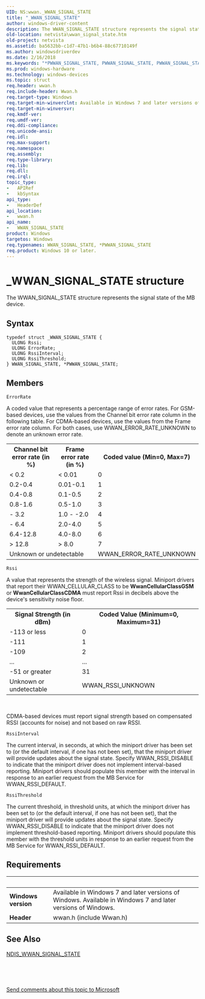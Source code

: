 ```yaml
---
UID: NS:wwan._WWAN_SIGNAL_STATE
title: "_WWAN_SIGNAL_STATE"
author: windows-driver-content
description: The WWAN_SIGNAL_STATE structure represents the signal state of the MB device.
old-location: netvista\wwan_signal_state.htm
old-project: netvista
ms.assetid: ba5632bb-c1d7-47b1-b6b4-88c67710149f
ms.author: windowsdriverdev
ms.date: 2/16/2018
ms.keywords: "*PWWAN_SIGNAL_STATE, PWWAN_SIGNAL_STATE, PWWAN_SIGNAL_STATE structure pointer [Network Drivers Starting with Windows Vista], WWAN_SIGNAL_STATE, WWAN_SIGNAL_STATE structure [Network Drivers Starting with Windows Vista], WwanRef_6a92457b-8b82-4956-9dce-98e5aeec9091.xml, _WWAN_SIGNAL_STATE, netvista.wwan_signal_state, wwan/PWWAN_SIGNAL_STATE, wwan/WWAN_SIGNAL_STATE"
ms.prod: windows-hardware
ms.technology: windows-devices
ms.topic: struct
req.header: wwan.h
req.include-header: Wwan.h
req.target-type: Windows
req.target-min-winverclnt: Available in Windows 7 and later versions of Windows.
req.target-min-winversvr: 
req.kmdf-ver: 
req.umdf-ver: 
req.ddi-compliance: 
req.unicode-ansi: 
req.idl: 
req.max-support: 
req.namespace: 
req.assembly: 
req.type-library: 
req.lib: 
req.dll: 
req.irql: 
topic_type:
-	APIRef
-	kbSyntax
api_type:
-	HeaderDef
api_location:
-	wwan.h
api_name:
-	WWAN_SIGNAL_STATE
product: Windows
targetos: Windows
req.typenames: WWAN_SIGNAL_STATE, *PWWAN_SIGNAL_STATE
req.product: Windows 10 or later.
---
```


# _WWAN_SIGNAL_STATE structure
The WWAN_SIGNAL_STATE structure represents the signal state of the MB device.

## Syntax
````
typedef struct _WWAN_SIGNAL_STATE {
  ULONG Rssi;
  ULONG ErrorRate;
  ULONG RssiInterval;
  ULONG RssiThreshold;
} WWAN_SIGNAL_STATE, *PWWAN_SIGNAL_STATE;
````

## Members


`ErrorRate`

A coded value that represents a percentage range of error rates. For GSM-based devices, use the
     values from the Channel bit error rate column in the following table. For CDMA-based devices, use the
     values from the Frame error rate column. For both cases, use WWAN_ERROR_RATE_UNKNOWN to denote an
     unknown error rate.
     

<table>
<tr>
<th>Channel bit error rate (in %)</th>
<th>Frame error rate (in %)</th>
<th>Coded value (Min=0, Max=7)</th>
</tr>
<tr>
<td>
&lt; 0.2

</td>
<td>
&lt; 0.01

</td>
<td>
0

</td>
</tr>
<tr>
<td>
0.2-0.4

</td>
<td>
0.01-0.1

</td>
<td>
1

</td>
</tr>
<tr>
<td>
0.4-0.8

</td>
<td>
0.1-0.5

</td>
<td>
2

</td>
</tr>
<tr>
<td>
0.8-1.6

</td>
<td>
0.5-1.0

</td>
<td>
3

</td>
</tr>
<tr>
<td>
- 3.2

</td>
<td>
1.0 - -2.0

</td>
<td>
4

</td>
</tr>
<tr>
<td>
- 6.4

</td>
<td>
2.0-4.0

</td>
<td>
5

</td>
</tr>
<tr>
<td>
6.4-12.8

</td>
<td>
4.0-8.0

</td>
<td>
6

</td>
</tr>
<tr>
<td>
&gt; 12.8

</td>
<td>
&gt; 8.0

</td>
<td>
7

</td>
</tr>
<tr>
<td colspan="2">
Unknown or undetectable

</td>
<td>
WWAN_ERROR_RATE_UNKNOWN

</td>
</tr>
</table>

`Rssi`

A value that represents the strength of the wireless signal. Miniport drivers that report their
     WWAN_CELLULAR_CLASS to be 
     <b>WwanCellularClassGSM</b> or 
     <b>WwanCellularClassCDMA</b> must report Rssi in decibels above the device's sensitivity noise floor.
     

<table>
<tr>
<th>Signal Strength (in dBm)</th>
<th>Coded Value (Minimum=0, Maximum=31)</th>
</tr>
<tr>
<td>
-113 or less

</td>
<td>
0

</td>
</tr>
<tr>
<td>
-111

</td>
<td>
1

</td>
</tr>
<tr>
<td>
-109

</td>
<td>
2

</td>
</tr>
<tr>
<td>
...

</td>
<td>
...

</td>
</tr>
<tr>
<td>
-51 or greater

</td>
<td>
31

</td>
</tr>
<tr>
<td>
Unknown or undetectable

</td>
<td>
WWAN_RSSI_UNKNOWN

</td>
</tr>
</table>
 

CDMA-based devices must report signal strength based on compensated RSSI (accounts for noise) and not
     based on raw RSSI.

`RssiInterval`

The current interval, in seconds, at which the miniport driver has been set to (or the default
     interval, if one has not been set), that the miniport driver will provide updates about the signal
     state. Specify WWAN_RSSI_DISABLE to indicate that the miniport driver does not implement interval-based
     reporting. Miniport drivers should populate this member with the interval in response to an earlier
     request from the MB Service for WWAN_RSSI_DEFAULT.

`RssiThreshold`

The current threshold, in threshold units, at which the miniport driver has been set to (or the
     default interval, if one has not been set), that the miniport driver will provide updates about the
     signal state. Specify WWAN_RSSI_DISABLE to indicate that the miniport driver does not implement
     threshold-based reporting. Miniport drivers should populate this member with the threshold units in
     response to an earlier request from the MB Service for WWAN_RSSI_DEFAULT.


## Requirements
| &nbsp; | &nbsp; |
| ---- |:---- |
| **Windows version** | Available in Windows 7 and later versions of Windows. Available in Windows 7 and later versions of Windows. |
| **Header** | wwan.h (include Wwan.h) |

## See Also

<a href="..\ndiswwan\ns-ndiswwan-_ndis_wwan_signal_state.md">NDIS_WWAN_SIGNAL_STATE</a>



 

 

<a href="mailto:wsddocfb@microsoft.com?subject=Documentation%20feedback [netvista\netvista]:%20WWAN_SIGNAL_STATE structure%20 RELEASE:%20(2/16/2018)&amp;body=%0A%0APRIVACY STATEMENT%0A%0AWe use your feedback to improve the documentation. We don't use your email address for any other purpose, and we'll remove your email address from our system after the issue that you're reporting is fixed. While we're working to fix this issue, we might send you an email message to ask for more info. Later, we might also send you an email message to let you know that we've addressed your feedback.%0A%0AFor more info about Microsoft's privacy policy, see http://privacy.microsoft.com/en-us/default.aspx." title="Send comments about this topic to Microsoft">Send comments about this topic to Microsoft</a>